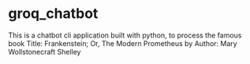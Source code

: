 # groq_chatbot
This is a chatbot cli application built with python, to process the famous book Title: Frankenstein; Or, The Modern Prometheus  by Author: Mary Wollstonecraft Shelley
